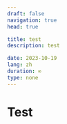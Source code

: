 ```yaml
---
draft: false
navigation: true
head: true

title: test
description: test

date: 2023-10-19
lang: zh
duration: ∞
type: none
---
```


# Test
